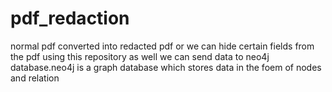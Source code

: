 # pdf_redaction
normal pdf converted into redacted pdf or we can hide certain fields from the pdf using this repository  as well we can send data to neo4j database.neo4j is a graph database which stores data in the foem of nodes and relation
